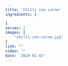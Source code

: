 ```yaml
---
title: 'Chilli con carne'
ingredients: [

]
serves: 2
images: [
    "chilli-con-carne.jpg"
]
link: ""
video: ""
date: '2020-01-02'
---
```


